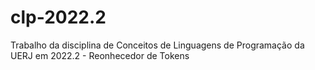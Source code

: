 # clp-2022.2
Trabalho da disciplina de Conceitos de Linguagens de Programação da UERJ em 2022.2 - Reonhecedor de Tokens
